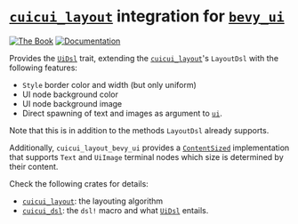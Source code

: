 # [`cuicui_layout`] integration for [`bevy_ui`]

[![The Book](https://img.shields.io/badge/The_Cuicui_Book-blue)](https://nicopap.github.io/cuicui_layout/introduction.html)
[![Documentation](https://docs.rs/cuicui_layout_bevy_ui/badge.svg)](https://docs.rs/cuicui_layout_bevy_ui/)

Provides the [`UiDsl`] trait, extending the [`cuicui_layout`]'s `LayoutDsl`
with the following features:

- `Style` border color and width (but only uniform)
- UI node background color
- UI node background image
- Direct spawning of text and images as argument to [`ui`].

Note that this is in addition to the methods `LayoutDsl` already supports.

Additionally, `cuicui_layout_bevy_ui` provides a [`ContentSized`] implementation
that supports `Text` and `UiImage` terminal nodes
which size is determined by their content.

Check the following crates for details:

- [`cuicui_layout`]: the layouting algorithm
- [`cuicui_dsl`]: the `dsl!` macro and what [`UiDsl`] entails.

[`cuicui_layout`]: https://docs.rs/cuicui_layout/latest/cuicui_layout/
[`bevy_ui`]: https://docs.rs/bevy_ui/latest/bevy_ui/
[`UiDsl`]: https://docs.rs/cuicui_layout_bevy_ui/latest/cuicui_layout_bevy_ui/struct.UiDsl.html
[`ui`]: https://docs.rs/cuicui_layout/latest/cuicui_layout/dsl/struct.LayoutDsl.html#method.ui
[`ContentSized`]: https://docs.rs/cuicui_layout/latest/cuicui_layout/dsl/struct.ContentSized.html
[`cuicui_dsl`]: https://docs.rs/cuicui_dsl/latest/cuicui_dsl/